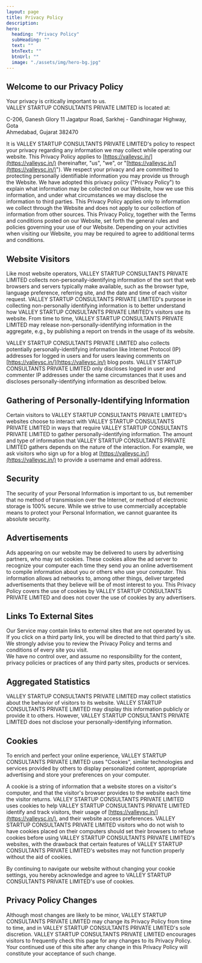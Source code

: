 ```yaml
---
layout: page
title: Privacy Policy
description: 
hero:
  heading: "Privacy Policy"
  subHeading: ""
  text: ""
  btnText: ""
  btnUrl: ""
  image: "./assets/img/hero-bg.jpg"
---
```



## Welcome to our Privacy Policy
Your privacy is critically important to us.   
VALLEY STARTUP CONSULTANTS PRIVATE LIMITED is located at:

C-206, Ganesh Glory 11 Jagatpur Road, Sarkhej - Gandhinagar Highway, Gota <br> Ahmedabad, Gujarat 382470


It is VALLEY STARTUP CONSULTANTS PRIVATE LIMITED's policy to respect your privacy regarding any information we may collect while operating our website. This Privacy Policy applies to [https://valleysc.in/](https://valleysc.in/) (hereinafter, "us", "we", or "[https://valleysc.in/](https://valleysc.in/)"). We respect your privacy and are committed to protecting personally identifiable information you may provide us through the Website. We have adopted this privacy policy ("Privacy Policy") to explain what information may be collected on our Website, how we use this information, and under what circumstances we may disclose the information to third parties. This Privacy Policy applies only to information we collect through the Website and does not apply to our collection of information from other sources. This Privacy Policy, together with the Terms and conditions posted on our Website, set forth the general rules and policies governing your use of our Website. Depending on your activities when visiting our Website, you may be required to agree to additional terms and conditions.

## Website Visitors

Like most website operators, VALLEY STARTUP CONSULTANTS PRIVATE LIMITED collects non-personally-identifying information of the sort that web browsers and servers typically make available, such as the browser type, language preference, referring site, and the date and time of each visitor request. VALLEY STARTUP CONSULTANTS PRIVATE LIMITED's purpose in collecting non-personally identifying information is to better understand how VALLEY STARTUP CONSULTANTS PRIVATE LIMITED's visitors use its website. From time to time, VALLEY STARTUP CONSULTANTS PRIVATE LIMITED may release non-personally-identifying information in the aggregate, e.g., by publishing a report on trends in the usage of its website.

VALLEY STARTUP CONSULTANTS PRIVATE LIMITED also collects potentially personally-identifying information like Internet Protocol (IP) addresses for logged in users and for users leaving comments on [https://valleysc.in/](https://valleysc.in/) blog posts. VALLEY STARTUP CONSULTANTS PRIVATE LIMITED only discloses logged in user and commenter IP addresses under the same circumstances that it uses and discloses personally-identifying information as described below.

## Gathering of Personally-Identifying Information

Certain visitors to VALLEY STARTUP CONSULTANTS PRIVATE LIMITED's websites choose to interact with VALLEY STARTUP CONSULTANTS PRIVATE LIMITED in ways that require VALLEY STARTUP CONSULTANTS PRIVATE LIMITED to gather personally-identifying information. The amount and type of information that VALLEY STARTUP CONSULTANTS PRIVATE LIMITED gathers depends on the nature of the interaction. For example, we ask visitors who sign up for a blog at [https://valleysc.in/](https://valleysc.in/) to provide a username and email address.

## Security

The security of your Personal Information is important to us, but remember that no method of transmission over the Internet, or method of electronic storage is 100% secure. While we strive to use commercially acceptable means to protect your Personal Information, we cannot guarantee its absolute security.

## Advertisements

Ads appearing on our website may be delivered to users by advertising partners, who may set cookies. These cookies allow the ad server to recognize your computer each time they send you an online advertisement to compile information about you or others who use your computer. This information allows ad networks to, among other things, deliver targeted advertisements that they believe will be of most interest to you. This Privacy Policy covers the use of cookies by VALLEY STARTUP CONSULTANTS PRIVATE LIMITED and does not cover the use of cookies by any advertisers.

## Links To External Sites
Our Service may contain links to external sites that are not operated by us. If you click on a third party link, you will be directed to that third party's site. We strongly advise you to review the Privacy Policy and terms and conditions of every site you visit.    
We have no control over, and assume no responsibility for the content, privacy policies or practices of any third party sites, products or services.

## Aggregated Statistics

VALLEY STARTUP CONSULTANTS PRIVATE LIMITED may collect statistics about the behavior of visitors to its website. VALLEY STARTUP CONSULTANTS PRIVATE LIMITED may display this information publicly or provide it to others. However, VALLEY STARTUP CONSULTANTS PRIVATE LIMITED does not disclose your personally-identifying information.

## Cookies

To enrich and perfect your online experience, VALLEY STARTUP CONSULTANTS PRIVATE LIMITED uses "Cookies", similar technologies and services provided by others to display personalized content, appropriate advertising and store your preferences on your computer.

A cookie is a string of information that a website stores on a visitor's computer, and that the visitor's browser provides to the website each time the visitor returns. VALLEY STARTUP CONSULTANTS PRIVATE LIMITED uses cookies to help VALLEY STARTUP CONSULTANTS PRIVATE LIMITED identify and track visitors, their usage of [https://valleysc.in/](https://valleysc.in/), and their website access preferences. VALLEY STARTUP CONSULTANTS PRIVATE LIMITED visitors who do not wish to have cookies placed on their computers should set their browsers to refuse cookies before using VALLEY STARTUP CONSULTANTS PRIVATE LIMITED's websites, with the drawback that certain features of VALLEY STARTUP CONSULTANTS PRIVATE LIMITED's websites may not function properly without the aid of cookies.

By continuing to navigate our website without changing your cookie settings, you hereby acknowledge and agree to VALLEY STARTUP CONSULTANTS PRIVATE LIMITED's use of cookies.

## Privacy Policy Changes


Although most changes are likely to be minor, VALLEY STARTUP CONSULTANTS PRIVATE LIMITED may change its Privacy Policy from time to time, and in VALLEY STARTUP CONSULTANTS PRIVATE LIMITED's sole discretion. VALLEY STARTUP CONSULTANTS PRIVATE LIMITED encourages visitors to frequently check this page for any changes to its Privacy Policy. Your continued use of this site after any change in this Privacy Policy will constitute your acceptance of such change.



